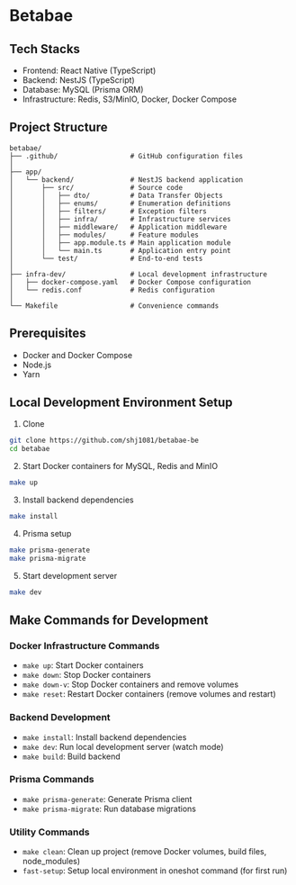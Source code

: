 # Betabae

## Tech Stacks

- Frontend: React Native (TypeScript)
- Backend: NestJS (TypeScript)
- Database: MySQL (Prisma ORM)
- Infrastructure: Redis, S3/MinIO, Docker, Docker Compose

## Project Structure

```
betabae/
├── .github/                  # GitHub configuration files
│
├── app/
│   └── backend/              # NestJS backend application
│       ├── src/              # Source code
│       │   ├── dto/          # Data Transfer Objects
│       │   ├── enums/        # Enumeration definitions
│       │   ├── filters/      # Exception filters
│       │   ├── infra/        # Infrastructure services
│       │   ├── middleware/   # Application middleware
│       │   ├── modules/      # Feature modules
│       │   ├── app.module.ts # Main application module
│       │   └── main.ts       # Application entry point
│       └── test/             # End-to-end tests
│
├── infra-dev/                # Local development infrastructure
│   ├── docker-compose.yaml   # Docker Compose configuration
│   └── redis.conf            # Redis configuration
│
└── Makefile                  # Convenience commands
```

## Prerequisites

- Docker and Docker Compose
- Node.js
- Yarn

## Local Development Environment Setup

1. Clone

```bash
git clone https://github.com/shj1081/betabae-be
cd betabae
```

2. Start Docker containers for MySQL, Redis and MinIO

```bash
make up
```

3. Install backend dependencies

```bash
make install
```

4. Prisma setup

```bash
make prisma-generate
make prisma-migrate
```

5. Start development server

```bash
make dev
```

## Make Commands for Development

### Docker Infrastructure Commands

- `make up`: Start Docker containers
- `make down`: Stop Docker containers
- `make down-v`: Stop Docker containers and remove volumes
- `make reset`: Restart Docker containers (remove volumes and restart)

### Backend Development

- `make install`: Install backend dependencies
- `make dev`: Run local development server (watch mode)
- `make build`: Build backend

### Prisma Commands

- `make prisma-generate`: Generate Prisma client
- `make prisma-migrate`: Run database migrations

### Utility Commands

- `make clean`: Clean up project (remove Docker volumes, build files, node_modules)
- `fast-setup`: Setup local environment in oneshot command (for first run)
